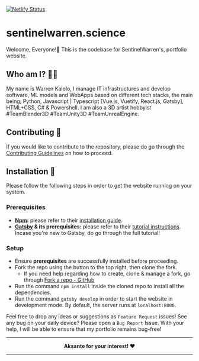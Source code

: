 [![Netlify Status](https://api.netlify.com/api/v1/badges/5c5032ca-b492-41ae-ae82-99601749825b/deploy-status)](https://app.netlify.com/sites/sentinelwarren/deploys)

# sentinelwarren.science

Welcome, Everyone!👋 This is the codebase for SentinelWarren's, portfolio website.

## Who am I? 👨‍💻

My name is Warren Kalolo, I manage IT infrastructures and develop software, ML models and WebApps based on different tech stacks, the main being; Python, Javascript | Typescript [Vue.js, Vuetify, React.js, Gatsby], HTML+CSS, C# & Powershell. I am also a 3D artist hobbyist #TeamBlender3D #TeamUnity3D #TeamUnrealEngine.

## Contributing 🤝

If you would like to contribute to the repository, please do go through the [Contributing Guidelines](./CONTRIBUTING.md) on how to proceed.

## Installation 🚀

Please follow the following steps in order to get the website running on your system.

### Prerequisites

- **[Npm](https://www.npmjs.com/):** please refer to their [installation guide](https://www.npmjs.com/get-npm).
- **[Gatsby](https://www.gatsbyjs.org/) & its prerequisites:** please refer to their [tutorial instructions](https://www.gatsbyjs.org/tutorial/part-zero/). Incase you're new to Gatsby, do go through the full tutorial!

### Setup

- Ensure **prerequisites** are successfully installed before proceeding.
- Fork the repo using the button to the top right, then clone the fork.
  - If you need help regarding how to create, clone & manage a fork, go through [Fork a repo - GitHub](https://help.github.com/en/github/getting-started-with-github/fork-a-repo)
- Run the command `npm install` inside the cloned repo to install all the dependencies.
- Run the command `gatsby develop` in order to start the website in development mode. By default, the server runs at `localhost:8000`.

Feel free to drop any ideas or suggestions as `Feature Request` issues! See any bug on your daily device? Please open a `Bug Report` Issue. With your help, I will be able to ensure that my portfolio remains bug-free!

<!-- markdownlint-disable MD033 -->
<hr/>
<div align='center'>
    <strong>Aksante for your interest! ❤</strong>
</div>
<hr/>
<!-- markdownlint-enable MD033 -->
